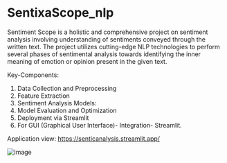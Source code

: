 # SentixaScope_nlp
Sentiment Scope is a holistic and comprehensive project on sentiment analysis involving understanding of sentiments conveyed through the written text. The project utilizes cutting-edge NLP technologies to perform several phases of sentimental analysis towards identifying the inner meaning of emotion or opinion present in the given text.

Key-Components:
1. Data Collection and Preprocessing
2. Feature Extraction
3. Sentiment Analysis Models:
4. Model Evaluation and Optimization
5. Deployment via Streamlit
6. For GUI (Graphical User Interface)- Integration- Streamlit.

Application view:
https://senticanalysis.streamlit.app/

![image](https://github.com/gnanesh-16/SentixaScope_nlp/assets/98212179/99724bbb-639d-4220-8d1c-cb1c271a0cf5)



